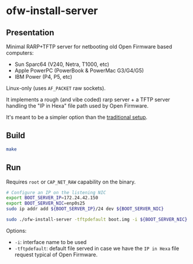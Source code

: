 # ofw-install-server

## Presentation

Minimal RARP+TFTP server for netbooting old Open Firmware based computers:

* Sun Sparc64 (V240, Netra, T1000, etc)
* Apple PowerPC (PowerBook & PowerMac G3/G4/G5)
* IBM Power (P4, P5, etc)

Linux-only (uses `AF_PACKET` raw sockets).

It implements a rough (and vibe coded) rarp server + a TFTP server handling the "IP in Hexa" file path used by Open Firmware.

It's meant to be a simpler option than the [traditional setup](https://github.com/kakwa/ofw-install-server/blob/main/MANUAL_SETUP.md).

## Build

```bash
make
```

## Run

Requires `root` or `CAP_NET_RAW` capability on the binary.

```bash
# Configure an IP on the listening NIC
export BOOT_SERVER_IP=172.24.42.150
export BOOT_SERVER_NIC=enp0s25
sudo ip addr add ${BOOT_SERVER_IP}/24 dev ${BOOT_SERVER_NIC}

sudo ./ofw-install-server -tftpdefault boot.img -i ${BOOT_SERVER_NIC}
```

Options:

- `-i`: interface name to be used
- `-tftpdefault`: default file served in case we have the `IP in Hexa` file request typical of Open Firmware.
